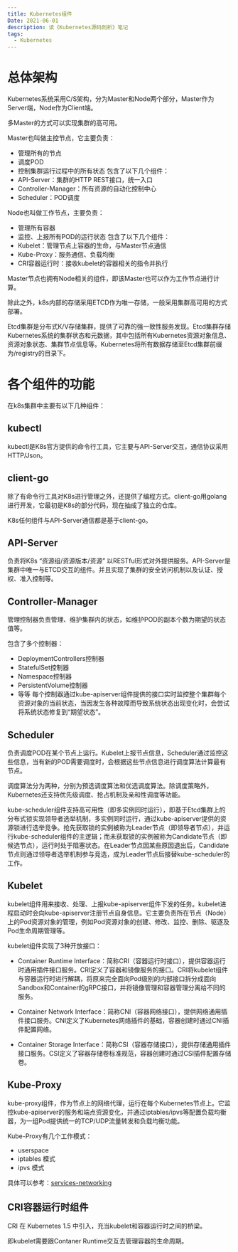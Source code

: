 ```yaml
---
title: Kubernetes组件
Date: 2021-06-01
description: 读《Kubernetes源码剖析》笔记
tags:
  - Kubernetes
---
```


# 总体架构

Kubernetes系统采用C/S架构，分为Master和Node两个部分，Master作为Server端，Node作为Client端。

多Master的方式可以实现集群的高可用。

Master也叫做主控节点，它主要负责：
- 管理所有的节点
- 调度POD
- 控制集群运行过程中的所有状态
包含了以下几个组件：
- API-Server：集群的HTTP REST接口，统一入口
- Controller-Manager：所有资源的自动化控制中心
- Scheduler：POD调度

Node也叫做工作节点，主要负责：
- 管理所有容器
- 监控、上报所有POD的运行状态
包含了以下几个组件：
- Kubelet：管理节点上容器的生命，与Master节点通信
- Kube-Proxy：服务通信、负载均衡
- CRI容器运行时：接收kubelet的容器相关的指令并执行

Master节点也拥有Node相关的组件，即该Master也可以作为工作节点进行计算。

除此之外，k8s内部的存储采用ETCD作为唯一存储，一般采用集群高可用的方式部署。

Etcd集群是分布式K/V存储集群，提供了可靠的强一致性服务发现。Etcd集群存储Kubernetes系统的集群状态和元数据，其中包括所有Kubernetes资源对象信息、资源对象状态、集群节点信息等。Kubernetes将所有数据存储至Etcd集群前缀为/registry的目录下。
# 各个组件的功能

在k8s集群中主要有以下几种组件：

## kubectl

kubectl是K8s官方提供的命令行工具，它主要与API-Server交互，通信协议采用HTTP/Json。

## client-go

除了有命令行工具对K8s进行管理之外，还提供了编程方式。client-go用golang进行开发，它最初是K8s的部分代码，现在抽成了独立的仓库。

K8s任何组件与API-Server通信都是基于client-go。
## API-Server

负责将K8s “资源组/资源版本/资源” 以RESTful形式对外提供服务。API-Server是集群中唯一与ETCD交互的组件。并且实现了集群的安全访问机制以及认证、授权、准入控制等。

## Controller-Manager

管理控制器负责管理、维护集群内的状态，如维护POD的副本个数为期望的状态值等。

包含了多个控制器：
- DeploymentControllers控制器
- StatefulSet控制器
- Namespace控制器
- PersistentVolume控制器
- 等等
每个控制器通过kube-apiserver组件提供的接口实时监控整个集群每个资源对象的当前状态，当因发生各种故障而导致系统状态出现变化时，会尝试将系统状态修复到“期望状态”。


## Scheduler

负责调度POD在某个节点上运行。Kubelet上报节点信息，Scheduler通过监控这些信息，当有新的POD需要调度时，会根据这些节点信息进行调度算法计算最有节点。

调度算法分为两种，分别为预选调度算法和优选调度算法。除调度策略外，Kubernetes还支持优先级调度、抢占机制及亲和性调度等功能。

kube-scheduler组件支持高可用性（即多实例同时运行），即基于Etcd集群上的分布式锁实现领导者选举机制，多实例同时运行，通过kube-apiserver提供的资源锁进行选举竞争。抢先获取锁的实例被称为Leader节点（即领导者节点），并运行kube-scheduler组件的主逻辑；而未获取锁的实例被称为Candidate节点（即候选节点），运行时处于阻塞状态。在Leader节点因某些原因退出后，Candidate节点则通过领导者选举机制参与竞选，成为Leader节点后接替kube-scheduler的工作。

## Kubelet

kubelet组件用来接收、处理、上报kube-apiserver组件下发的任务。kubelet进程启动时会向kube-apiserver注册节点自身信息。它主要负责所在节点（Node）上的Pod资源对象的管理，例如Pod资源对象的创建、修改、监控、删除、驱逐及Pod生命周期管理等。

kubelet组件实现了3种开放接口：

- Container Runtime Interface：简称CRI（容器运行时接口），提供容器运行时通用插件接口服务。CRI定义了容器和镜像服务的接口。CRI将kubelet组件与容器运行时进行解耦，将原来完全面向Pod级别的内部接口拆分成面向Sandbox和Container的gRPC接口，并将镜像管理和容器管理分离给不同的服务。
- Container Network Interface：简称CNI（容器网络接口），提供网络通用插件接口服务。CNI定义了Kubernetes网络插件的基础，容器创建时通过CNI插件配置网络。

- Container Storage Interface：简称CSI（容器存储接口），提供存储通用插件接口服务。CSI定义了容器存储卷标准规范，容器创建时通过CSI插件配置存储卷。

## Kube-Proxy

kube-proxy组件，作为节点上的网络代理，运行在每个Kubernetes节点上。它监控kube-apiserver的服务和端点资源变化，并通过iptables/ipvs等配置负载均衡器，为一组Pod提供统一的TCP/UDP流量转发和负载均衡功能。

Kube-Proxy有几个工作模式：
- userspace 
- iptables 模式
- ipvs 模式

具体可以参考：[services-networking](https://kubernetes.io/zh/docs/concepts/services-networking/service/)

## CRI容器运行时组件

CRI 在 Kubernetes 1.5 中引入，充当kubelet和容器运行时之间的桥梁。

即kubelet需要跟Contaner Runtime交互去管理容器的生命周期。